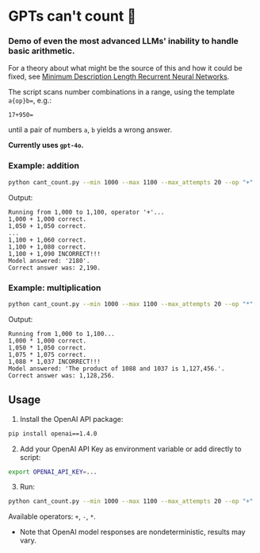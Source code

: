 # GPTs can't count 🎲 

### Demo of even the most advanced LLMs' inability to handle basic arithmetic.

For a theory about what might be the source of this and how it could be fixed, see [Minimum Description Length Recurrent Neural Networks](https://direct.mit.edu/tacl/article/doi/10.1162/tacl_a_00489/112499/Minimum-Description-Length-Recurrent-Neural).

The script scans number combinations in a range, using the template `a{op}b=`, e.g.:
```
17+950=
```

until a pair of numbers `a`, `b` yields a wrong answer. 

**Currently uses `gpt-4o`.**

### Example: addition

```bash
python cant_count.py --min 1000 --max 1100 --max_attempts 20 --op "+"
```

Output:
```
Running from 1,000 to 1,100, operator '+'... 
1,000 + 1,000 correct.                                     
1,050 + 1,050 correct.                                     
...
1,100 + 1,060 correct.                                     
1,100 + 1,080 correct.                                     
1,100 + 1,090 INCORRECT!!!                                 
Model answered: '2180'.                                    
Correct answer was: 2,190.
```

### Example: multiplication

```bash
python cant_count.py --min 1000 --max 1100 --max_attempts 20 --op "*"
```

Output:
```
Running from 1,000 to 1,100...                  
1,000 * 1,000 correct.                                        
1,050 * 1,050 correct.                                        
1,075 * 1,075 correct.                                        
1,088 * 1,037 INCORRECT!!!                                    
Model answered: 'The product of 1088 and 1037 is 1,127,456.'.  
Correct answer was: 1,128,256.                                
```

## Usage

1. Install the OpenAI API package:

```bash
pip install openai==1.4.0
```

2. Add your OpenAI API Key as environment variable or add directly to script:
```bash
export OPENAI_API_KEY=...
```

3. Run:
```bash
python cant_count.py --min 1000 --max 1100 --max_attempts 20 --op "+"
```

Available operators: `+`, `-`, `*`.

* Note that OpenAI model responses are nondeterministic, results may vary.